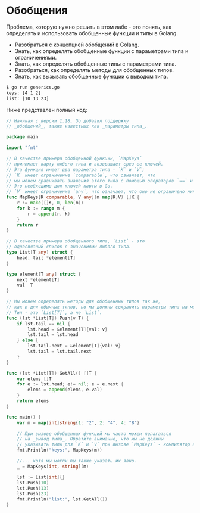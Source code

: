 # Обобщения

Проблема, которую нужно решить в этом лабе - это понять, как определять и использовать обобщенные функции и типы в Golang.

- Разобраться с концепцией обобщений в Golang.
- Знать, как определять обобщенные функции с параметрами типа и ограничениями.
- Знать, как определять обобщенные типы с параметрами типа.
- Разобраться, как определять методы для обобщенных типов.
- Знать, как вызывать обобщенные функции с выводом типа.

```sh
$ go run generics.go
keys: [4 1 2]
list: [10 13 23]
```

Ниже представлен полный код:

```go
// Начиная с версии 1.18, Go добавил поддержку
// _обобщений_, также известных как _параметры типа_.

package main

import "fmt"

// В качестве примера обобщенной функции, `MapKeys`
// принимает карту любого типа и возвращает срез ее ключей.
// Эта функция имеет два параметра типа - `K` и `V`;
// `K` имеет ограничение `comparable`, что означает, что
// мы можем сравнивать значения этого типа с помощью операторов `==` и `!=`.
// Это необходимо для ключей карты в Go.
// `V` имеет ограничение `any`, что означает, что оно не ограничено никак (`any` - это псевдоним для `interface{}`).
func MapKeys[K comparable, V any](m map[K]V) []K {
	r := make([]K, 0, len(m))
	for k := range m {
		r = append(r, k)
	}
	return r
}

// В качестве примера обобщенного типа, `List` - это
// односвязный список с значениями любого типа.
type List[T any] struct {
	head, tail *element[T]
}

type element[T any] struct {
	next *element[T]
	val  T
}

// Мы можем определять методы для обобщенных типов так же,
// как и для обычных типов, но мы должны сохранить параметры типа на месте.
// Тип - это `List[T]`, а не `List`.
func (lst *List[T]) Push(v T) {
	if lst.tail == nil {
		lst.head = &element[T]{val: v}
		lst.tail = lst.head
	} else {
		lst.tail.next = &element[T]{val: v}
		lst.tail = lst.tail.next
	}
}

func (lst *List[T]) GetAll() []T {
	var elems []T
	for e := lst.head; e!= nil; e = e.next {
		elems = append(elems, e.val)
	}
	return elems
}

func main() {
	var m = map[int]string{1: "2", 2: "4", 4: "8"}

	// При вызове обобщенных функций мы часто можем полагаться
	// на _вывод типа_. Обратите внимание, что мы не должны
	// указывать типы для `K` и `V` при вызове `MapKeys` - компилятор автоматически выводит их.
	fmt.Println("keys:", MapKeys(m))

	//... хотя мы могли бы также указать их явно.
	_ = MapKeys[int, string](m)

	lst := List[int]{}
	lst.Push(10)
	lst.Push(13)
	lst.Push(23)
	fmt.Println("list:", lst.GetAll())
}

```
